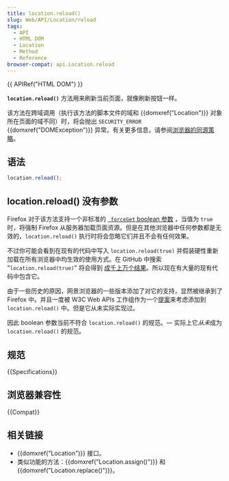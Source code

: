 ```yaml
---
title: location.reload()
slug: Web/API/Location/reload
tags:
  - API
  - HTML DOM
  - Location
  - Method
  - Reference
browser-compat: api.Location.reload
---
```

{{ APIRef("HTML DOM") }}

 **`location.reload()`** 方法用来刷新当前页面，就像刷新按钮一样。

该方法在跨域调用（执行该方法的脚本文件的域和 {{domxref("Location")}} 对象所在页面的域不同）时，将会抛出  `SECURITY_ERROR` {{domxref("DOMException")}} 异常。有关更多信息，请参阅[浏览器的同源策略](/zh-CN/docs/Web/Security/Same-origin_policy)。

## 语法

```js
location.reload();
```

## location.reload() 没有参数

Firefox 对于该方法支持一个非标准的 [` forceGet` boolean 参数](https://searchfox.org/mozilla-central/source/dom/base/Location.cpp#551) ，当值为 `true` 时，将强制 Firefox 从服务器加载页面资源。但是在其他浏览器中任何参数都是无效的，`location.reload()`  执行时将会忽略它们并且不会有任何效果。

不过你可能会看到在现有的代码中写入 `location.reload(true)` 并假装硬性重新加载在所有浏览器中均生效的使用方式。在 GitHub 中搜索 "`location.reload(true)`" 将会得到 [成千上万个结果](https://github.com/search?q=%22location.reload%28true%29%22&type=code)。所以现在有大量的现有代码中包含它。

由于一些历史的原因，网景浏览器的一些版本添加了对它的支持，显然被继承到了 Firefox 中。并且一度被 W3C Web APIs 工作组作为一个[提案](https://www.w3.org/2005/06/tracker/webapi/issues/69)来考虑添加到 `location.reload()` 中。但是它从未实际实现过。

因此 boolean 参数当前不符合 `location.reload()` 的规范。— 实际上它*从未*成为 `location.reload()` 的规范。

## 规范

{{Specifications}}

## 浏览器兼容性

{{Compat}}

## 相关链接

- {{domxref("Location")}} 接口。
- 类似功能的方法：{{domxref("Location.assign()")}} 和 {{domxref("Location.replace()")}}。
